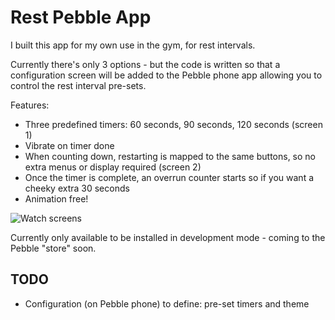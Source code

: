 # Rest Pebble App

I built this app for my own use in the gym, for rest intervals.

Currently there's only 3 options - but the code is written so that a configuration screen will be added to the Pebble phone app allowing you to control the rest interval pre-sets.

Features:

- Three predefined timers: 60 seconds, 90 seconds, 120 seconds (screen 1)
- Vibrate on timer done
- When counting down, restarting is mapped to the same buttons, so no extra menus or display required (screen 2)
- Once the timer is complete, an overrun counter starts so if you want a cheeky extra 30 seconds
- Animation free!

![Watch screens](https://raw.githubusercontent.com/remy/rest/master/screenshots/states.png)

Currently only available to be installed in development mode - coming to the Pebble "store" soon.

## TODO

- Configuration (on Pebble phone) to define: pre-set timers and theme